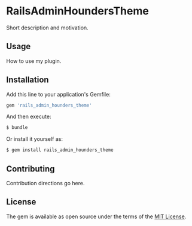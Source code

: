 # RailsAdminHoundersTheme
Short description and motivation.

## Usage
How to use my plugin.

## Installation
Add this line to your application's Gemfile:

```ruby
gem 'rails_admin_hounders_theme'
```

And then execute:
```bash
$ bundle
```

Or install it yourself as:
```bash
$ gem install rails_admin_hounders_theme
```

## Contributing
Contribution directions go here.

## License
The gem is available as open source under the terms of the [MIT License](https://opensource.org/licenses/MIT).
